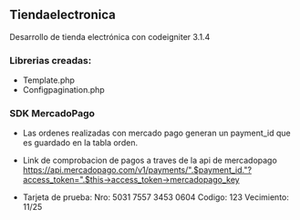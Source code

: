 ## Tiendaelectronica 

Desarrollo de tienda electrónica con codeigniter 3.1.4

### Librerias creadas:
- Template.php
- Configpagination.php

### SDK MercadoPago
- Las ordenes realizadas con mercado pago generan un payment_id que es guardado en la tabla orden. 
- Link de comprobacion de pagos a traves de la api de mercadopago
    https://api.mercadopago.com/v1/payments/".$payment_id."?access_token=".$this->access_token->mercadopago_key

- Tarjeta de prueba: Nro: 5031 7557 3453 0604 Codigo: 123 Vecimiento: 11/25